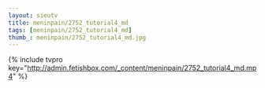 ```yaml
--- 
layout: sieutv
title: meninpain/2752_tutorial4_md
tags: [meninpain/2752_tutorial4_md]
thumb_: meninpain/2752_tutorial4_md.jpg
---
```

{% include tvpro key="http://admin.fetishbox.com/_content/meninpain/2752_tutorial4_md.mp4" %} 
